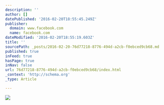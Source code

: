 ```yaml
---
description: ''
author: []
datePublished: '2016-02-20T18:55:45.249Z'
publisher:
  domain: www.facebook.com
  name: facebook.com
dateModified: '2016-02-20T18:55:19.603Z'
title: ''
sourcePath: _posts/2016-02-20-76d77218-8776-494d-a2cb-f0ebced9cb68.md
published: true
inFeed: true
hasPage: true
inNav: false
url: 76d77218-8776-494d-a2cb-f0ebced9cb68/index.html
_context: 'http://schema.org'
_type: Article

---
```

![](https://scontent-ams3-1.xx.fbcdn.net/hphotos-xlf1/t31.0-8/12764626_10153899240183350_105230557502301405_o.jpg)